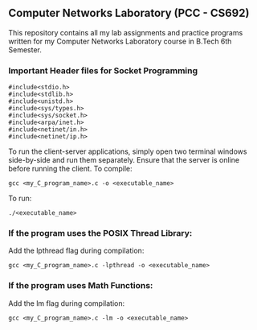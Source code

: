   ## Computer Networks Laboratory (PCC - CS692)
  This repository contains all my lab assignments and practice programs written for my Computer Networks Laboratory course in B.Tech 6th Semester.
  ### Important Header files for Socket Programming
    #include<stdio.h>
    #include<stdlib.h>
    #include<unistd.h>
    #include<sys/types.h>
    #include<sys/socket.h>
    #include<arpa/inet.h>
    #include<netinet/in.h>
    #include<netinet/ip.h>
To run the client-server applications, simply open two terminal windows side-by-side and run them separately. Ensure that the server is online before running the client.
To compile:

    gcc <my_C_program_name>.c -o <executable_name>
To run:

    ./<executable_name>

### If the program uses the POSIX Thread Library:
Add the lpthread flag during compilation:

    gcc <my_C_program_name>.c -lpthread -o <executable_name>
### If the program uses Math Functions:
Add the lm flag during compilation:

    gcc <my_C_program_name>.c -lm -o <executable_name>
    

   

